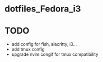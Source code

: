 # dotfiles_Fedora_i3

# TODO
- add config for fish, alacritty, i3...
- add tmux config
- upgrade nvim congif for tmux compatibility
